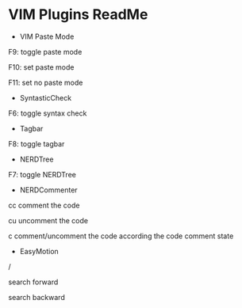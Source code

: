# VIM Plugins ReadMe

* VIM Paste Mode

 F9:    toggle paste mode

 F10:   set paste mode

 F11:   set no paste mode

* SyntasticCheck

 F6:    toggle syntax check

* Tagbar

 F8:    toggle tagbar

* NERDTree

 F7:    toggle NERDTree

* NERDCommenter

 <leader>cc          comment the code 

 <leader>cu          uncomment the code

 <leader>c<space>    comment/uncomment the code according the code comment state


* EasyMotion

 /

 <tab>         search forward

 <shift><tab>  search backward
